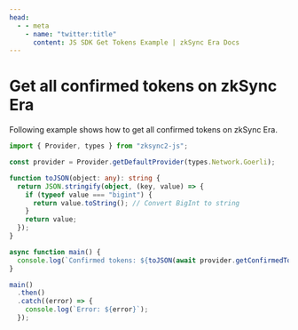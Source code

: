 ```yaml
---
head:
  - - meta
    - name: "twitter:title"
      content: JS SDK Get Tokens Example | zkSync Era Docs
---
```


# Get all confirmed tokens on zkSync Era

Following example shows how to get all confirmed tokens on zkSync Era.

```ts
import { Provider, types } from "zksync2-js";

const provider = Provider.getDefaultProvider(types.Network.Goerli);

function toJSON(object: any): string {
  return JSON.stringify(object, (key, value) => {
    if (typeof value === "bigint") {
      return value.toString(); // Convert BigInt to string
    }
    return value;
  });
}

async function main() {
  console.log(`Confirmed tokens: ${toJSON(await provider.getConfirmedTokens())}`);
}

main()
  .then()
  .catch((error) => {
    console.log(`Error: ${error}`);
  });
```
